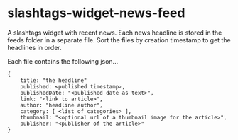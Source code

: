 # slashtags-widget-news-feed

A slashtags widget with recent news.
Each news headline is stored in the feeds folder in a separate file. Sort the files by creation timestamp to get the headlines in order.

Each file contains the following json...

```
{
    title: "the headline"
    published: <published timestamp>,
    publishedDate: "<published date as text>",
    link: "<link to article>",
    author: "headline author",
    category: [ <list of categories> ],
    thumbnail: "<optional url of a thumbnail image for the article>",
    publisher: "<publisher of the article>"
}
```
